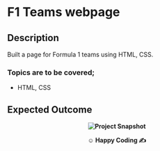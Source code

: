 
# F1 Teams webpage

## Description

Built a page for Formula 1 teams using HTML, CSS.

### Topics are to be covered;

- HTML, CSS
## Expected Outcome

**<div align="center">![Project Snapshot](snapshot.gif)</div>**

**<p align="center">&#9786; Happy Coding &#9997;</p>**
